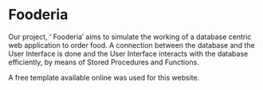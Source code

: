 # Fooderia
Our project, ‘ Fooderia’ aims to simulate the working of a database centric web application to order food. A connection between the database and the User Interface is done and the User Interface interacts with the database efficiently, by means of Stored Procedures and Functions.

A free template available online was used for this website.


